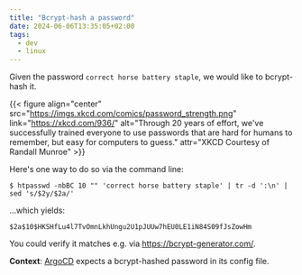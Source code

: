 ```yaml
---
title: "Bcrypt-hash a password"
date: 2024-06-06T13:35:05+02:00
tags:
  - dev
  - linux
---
```


Given the password `correct horse battery staple`, we would like to bcrypt-hash
it.

{{< figure align="center" src="https://imgs.xkcd.com/comics/password_strength.png" link="https://xkcd.com/936/" alt="Through 20 years of effort, we've successfully trained everyone to use passwords that are hard for humans to remember, but easy for computers to guess." attr="XKCD Courtesy of Randall Munroe" >}}

<!--more-->

Here's one way to do so via the command line:

```shell
$ htpasswd -nbBC 10 "" 'correct horse battery staple' | tr -d ':\n' | sed 's/$2y/$2a/'
```

...which yields:

```
$2a$10$HKSHfLu4l7TvOmnLkhUngu2U1pJUUw7hEU0LE1iN84S09fJsZowHm
```

You could verify it matches e.g. via https://bcrypt-generator.com/.

**Context**: [ArgoCD](https://argo-cd.readthedocs.io/en/stable/) expects a
bcrypt-hashed password in its config file.
